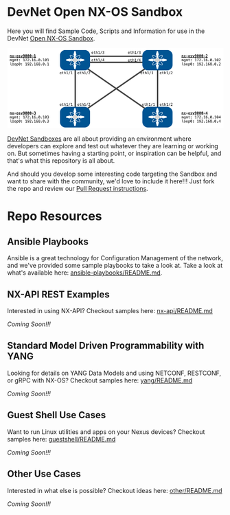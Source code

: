 # DevNet Open NX-OS Sandbox

Here you will find Sample Code, Scripts and Information for use in the DevNet [Open NX-OS Sandbox]().  

![](readme_images/sbx-nxos-base-topology.png)

[DevNet Sandboxes](http://developer.cisco.com/sandbox) are all about providing an environment where developers can explore and test out whatever they are learning or working on.  But sometimes having a starting point, or inspiration can be helpful, and that's what this repository is all about.  

And should you develop some interesting code targeting the Sandbox and want to share with the community, we'd love to include it here!!! Just fork the repo and review our [Pull Request instructions](pull-requests.md).  

# Repo Resources 

## Ansible Playbooks

Ansible is a great technology for Configuration Management of the network, and we've provided some sample playbooks to take a look at.  Take a look at what's available here:  [ansible-playbooks/README.md](ansible-playbooks/README.md).  

## NX-API REST Examples

Interested in using NX-API?  Checkout samples here: [nx-api/README.md](nx-api/README.md)

*Coming Soon!!!*

## Standard Model Driven Programmability with YANG

Looking for details on YANG Data Models and using NETCONF, RESTCONF, or gRPC with NX-OS?  Checkout samples here: [yang/README.md](yang/README.md)

*Coming Soon!!!*

## Guest Shell Use Cases

Want to run Linux utilities and apps on your Nexus devices?  Checkout samples here: [guestshell/README.md](guestshell/README.md)

*Coming Soon!!!*

## Other Use Cases

Interested in what else is possible?  Checkout ideas here: [other/README.md](other/README.md)

*Coming Soon!!!*
